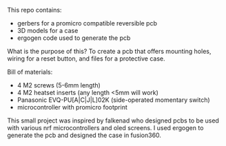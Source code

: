This repo contains:
- gerbers for a promicro compatible reversible pcb
- 3D models for a case
- ergogen code used to generate the pcb

What is the purpose of this?
To create a pcb that offers mounting holes, wiring for a reset button, and files for a protective case. 

Bill of materials:
- 4 M2 screws (5-6mm length)
- 4 M2 heatset inserts (any length <5mm will work)
- Panasonic EVQ-PU[A|C|J|L]02K (side-operated momentary switch)
- microcontroller with promicro footprint


This small project was inspired by falkenad who designed pcbs to be used with various nrf microcontrollers and oled screens.
I used ergogen to generate the pcb and designed the case in fusion360.
